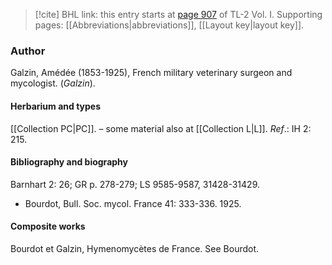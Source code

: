 > [!cite] BHL link: this entry starts at [page 907](https://www.biodiversitylibrary.org/item/103414#page/955/mode/1up) of TL-2 Vol. I.
> Supporting pages: [[Abbreviations|abbreviations]], [[Layout key|layout key]].

### Author

Galzin, Amédée (1853-1925), French military veterinary surgeon and mycologist. (*Galzin*).

#### Herbarium and types

[[Collection PC|PC]]. – some material also at [[Collection L|L]].
*Ref*.: IH 2: 215.

#### Bibliography and biography

Barnhart 2: 26; GR p. 278-279; LS 9585-9587, 31428-31429.
- Bourdot, Bull. Soc. mycol. France 41: 333-336. 1925.

#### Composite works

Bourdot et Galzin, Hymenomycètes de France. See Bourdot.

